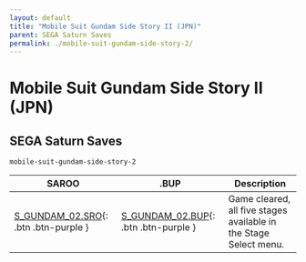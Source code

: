 ```yaml
---
layout: default
title: "Mobile Suit Gundam Side Story II (JPN)"
parent: SEGA Saturn Saves
permalink: ./mobile-suit-gundam-side-story-2/
---
```

# Mobile Suit Gundam Side Story II (JPN)

## SEGA Saturn Saves

`mobile-suit-gundam-side-story-2`

| SAROO | .BUP | Description |
|------|----------|-------------|
| [S_GUNDAM_02.SRO](S_GUNDAM_02.SRO){: .btn .btn-purple } | [S_GUNDAM_02.BUP](S_GUNDAM_02.BUP){: .btn .btn-purple } | Game cleared, all five stages available in the Stage Select menu. |

